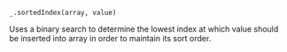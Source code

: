 ```
_.sortedIndex(array, value)
```

Uses a binary search to determine the lowest index at which value should be inserted into array in order to maintain its sort order.
